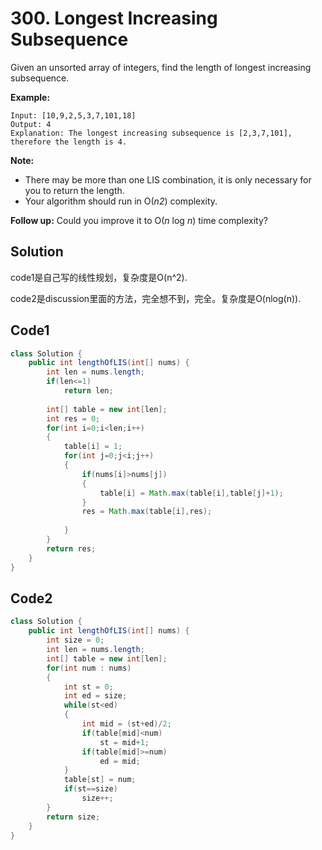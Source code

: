 # 300. Longest Increasing Subsequence

Given an unsorted array of integers, find the length of longest increasing subsequence.

**Example:**

```
Input: [10,9,2,5,3,7,101,18]
Output: 4 
Explanation: The longest increasing subsequence is [2,3,7,101], therefore the length is 4. 
```

**Note:**

- There may be more than one LIS combination, it is only necessary for you to return the length.
- Your algorithm should run in O(*n2*) complexity.

**Follow up:** Could you improve it to O(*n* log *n*) time complexity?



## Solution

code1是自己写的线性规划，复杂度是O(n^2).

code2是discussion里面的方法，完全想不到，完全。复杂度是O(nlog(n)).



## Code1

```java
class Solution {
    public int lengthOfLIS(int[] nums) {
        int len = nums.length;
        if(len<=1)
            return len;
        
        int[] table = new int[len];
        int res = 0;
        for(int i=0;i<len;i++)
        {
            table[i] = 1;
            for(int j=0;j<i;j++)
            {
                if(nums[i]>nums[j])
                {
                    table[i] = Math.max(table[i],table[j]+1);
                }
                res = Math.max(table[i],res);
                    
            }
        }
        return res;
    }
}
```





## Code2

```java
class Solution {
    public int lengthOfLIS(int[] nums) {
        int size = 0;
        int len = nums.length;
        int[] table = new int[len];
        for(int num : nums)
        {
            int st = 0;
            int ed = size;
            while(st<ed)
            {
                int mid = (st+ed)/2;
                if(table[mid]<num)
                    st = mid+1;
                if(table[mid]>=num)
                    ed = mid;
            }
            table[st] = num;
            if(st==size)
                size++;
        }
        return size;
    }
}
```




